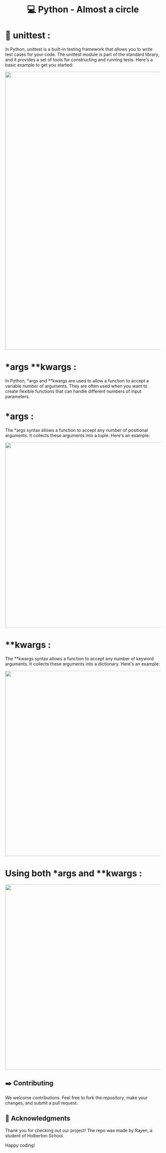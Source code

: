 
<div align="center">

# :computer: Python - Almost a circle


</div>

# :wrench: unittest :

In Python, unittest is a built-in testing framework that allows you to write test cases for your code.
The unittest module is part of the standard library, and it provides a set of tools for constructing and running tests.
Here's a basic example to get you started:

<img aline = "left" width = "900px" src ="https://github.com/Rayen-JN/holbertonschool-higher_level_programming/assets/135613265/7cfb53d7-2904-4c15-9fc1-b432a829fa37"/>

# *args **kwargs :
In Python, *args and **kwargs are used to allow a function to accept a variable number of arguments. They are often used when you want to create flexible functions that can handle different numbers of input parameters.

# *args :
The *args syntax allows a function to accept any number of positional arguments.
It collects these arguments into a tuple. Here's an example:

<img aline = "left" width = "600px" src ="https://github.com/Rayen-JN/holbertonschool-higher_level_programming/assets/135613265/f54adfe3-678d-4af1-8dcb-539c63b62376"/>

# **kwargs :
The **kwargs syntax allows a function to accept any number of keyword arguments.
It collects these arguments into a dictionary. Here's an example:

<img aline = "left" width = "600px" src = "https://github.com/Rayen-JN/holbertonschool-higher_level_programming/assets/135613265/591b5f67-a668-42b3-8024-a68889582a98"/>

# Using both *args and **kwargs :
<img aline = "left" width = "600px" src = "https://github.com/Rayen-JN/holbertonschool-higher_level_programming/assets/135613265/8117d125-3ca8-4dee-9470-ef8d9baffb54"/>



## :black_nib: Contributing

We welcome contributions. Feel free to fork the repository, make your changes, and submit a pull request.

## :full_moon_with_face: Acknowledgments

Thank you for checking out our project!
The repo was made by Rayen, a student of Holberton School.

Happy coding!
